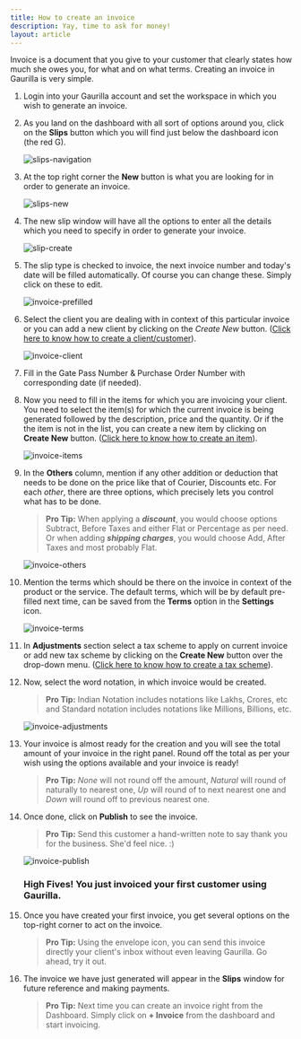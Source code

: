 ```yaml
---
title: How to create an invoice
description: Yay, time to ask for money!
layout: article
---
```

Invoice is a document that you give to your customer that clearly states how much she owes you, for what and on what terms. Creating an invoice in Gaurilla is very simple.

1. Login into your Gaurilla account and set the workspace in which you wish to generate an invoice.

2. As you land on the dashboard with all sort of options around you, click on the **Slips** button which you will find just below the dashboard icon (the red G).

    ![slips-navigation]({{site.url}}/images/slip/slips-navigation.png)

3. At the top right corner the **New** button is what you are looking for in order to generate an invoice.

    ![slips-new]({{site.url}}/images/slip/slips-new.png)

4. The new slip window will have all the options to enter all the details which you need to specify in order to generate your invoice.

    ![slip-create]({{site.url}}/images/slip/slip-create.png)

5. The slip type is checked to invoice, the next invoice number and today's date will be filled automatically. Of course you can change these. Simply click on these to edit.

    ![invoice-prefilled]({{site.url}}/images/invoice/invoice-prefilled.png)

6. Select the client you are dealing with in context of this particular invoice or you can add a new client by clicking on the *Create New* button. ([Click here to know how to create a client/customer]({{site.url}}/articles/how-to-create-a-client)).

    ![invoice-client]({{site.url}}/images/invoice/invoice-client.png)

7. Fill in the Gate Pass Number & Purchase Order Number with corresponding date (if needed).

8. Now you need to fill in the items for which you are invoicing your client. You need to select the item(s) for which the current invoice is being generated followed by the description, price and the quantity. Or if the the item is not in the list, you can create a new item by clicking on **Create New** button. ([Click here to know how to create an item]({{site.url}}/articles/how-to-create-an-item)).

    ![invoice-items]({{site.url}}/images/invoice/invoice-items.png)

9. In the **Others** column, mention if any other addition or deduction that needs to be done on the price like that of Courier, Discounts etc. For each *other*, there are three options, which precisely lets you control what has to be done.
    
    > **Pro Tip:** When applying a **_discount_**, you would choose options Subtract, Before Taxes and either Flat or Percentage as per need. Or when adding **_shipping charges_**, you would choose Add, After Taxes and most probably Flat.

    ![invoice-others]({{site.url}}/images/invoice/invoice-others.png)

10. Mention the terms which should be there on the invoice in context of the product or the service. The default terms, which will be by default pre-filled next time, can be saved from the **Terms** option in the **Settings** icon.

    ![invoice-terms]({{site.url}}/images/invoice/invoice-terms.png)

11. In **Adjustments** section select a tax scheme to apply on current invoice or add new tax scheme by clicking on the **Create New** button over the drop-down menu. ([Click here to know how to create a tax scheme]({{site.url}}/articles/how-to-create-a-tax-scheme)).

12. Now, select the word notation, in which invoice would be created.
    
    > **Pro Tip:** Indian Notation includes notations like Lakhs, Crores, etc and Standard notation includes notations like Millions, Billions, etc.

    ![invoice-adjustments]({{site.url}}/images/invoice/invoice-adjustments.png)

13. Your invoice is almost ready for the creation and you will see the total amount of your invoice in the right panel. Round off the total as per your wish using the options available and your invoice is ready!
    
    > **Pro Tip:** _None_ will not round off the amount, _Natural_ will round of naturally to nearest one, _Up_ will round of to next nearest one and _Down_ will round off to previous nearest one.

14. Once done, click on **Publish** to see the invoice.

    > **Pro Tip:** Send this customer a hand-written note to say thank you for the business. She'd feel nice. :)

    ![invoice-publish]({{site.url}}/images/invoice/invoice-publish.png)

    ### High Fives! You just invoiced your first customer using Gaurilla.

15. Once you have created your first invoice, you get several options on the top-right corner to act on the invoice.
    
    > **Pro Tip:** Using the envelope icon, you can send this invoice directly your client's inbox without even leaving Gaurilla. Go ahead, try it out.

16. The invoice we have just generated will appear in the **Slips** window for future reference and making payments.

    > **Pro Tip:** Next time you can create an invoice right from the Dashboard. Simply click on **+ Invoice** from the dashboard and start invoicing.